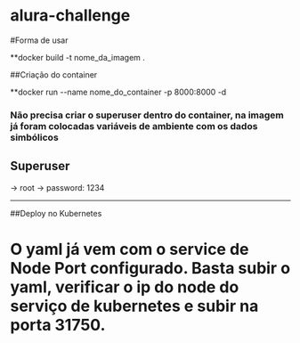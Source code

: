 # alura-challenge
#Forma de usar

**docker build -t nome_da_imagem .

##Criação do container

**docker run --name nome_do_container -p 8000:8000 -d 

### Não precisa criar o superuser dentro do container, na imagem já foram colocadas variáveis de ambiente com os dados simbólicos ###

## Superuser ##

-> root
-> password: 1234

---

##Deploy no Kubernetes

# O yaml já vem com o service de Node Port configurado. Basta subir o yaml, verificar o ip do node do serviço de kubernetes e subir na porta 31750.
